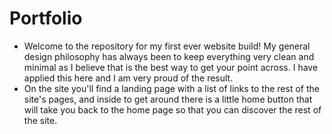 # Portfolio
- Welcome to the repository for my first ever website build! My general design philosophy has always been to keep everything very clean and minimal as I believe that is the best way to get your point across. I have applied this here and I am very proud of the result.
- On the site you'll find a landing page with a list of links to the rest of the site's pages, and inside to get around there is a little home button that will take you back to the home page so that you can discover the rest of the site. 
